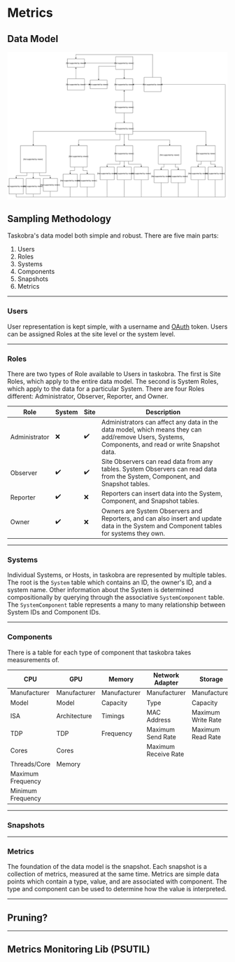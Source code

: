 # Metrics

## Data Model

![Data Model](images/ORM.svg)

## Sampling Methodology

Taskobra's data model both simple and robust.  There are five
main parts:
1. Users
1. Roles
1. Systems
1. Components
1. Snapshots
1. Metrics

---

### Users

User representation is kept simple, with a username and [OAuth](./auth.md) token.
Users can be assigned Roles at the site level or the system level.

---

### Roles

There are two types of Role available to Users in taskobra.  The first is Site
Roles, which apply to the entire data model.  The second is System Roles, which
apply to the data for a particular System.  There are four Roles different:
Administrator, Observer, Reporter, and Owner.

Role          |             System |               Site | Description
--------------|--------------------|--------------------|-------------
Administrator |                :x: | :heavy_check_mark: | Administrators can affect any data in the data model, which means they can add/remove Users, Systems, Components, and read or write Snapshot data.
Observer      | :heavy_check_mark: | :heavy_check_mark: | Site Observers can read data from any tables.  System Observers can read data from the System, Component, and Snapshot tables.
Reporter      | :heavy_check_mark: |                :x: | Reporters can insert data into the System, Component, and Snapshot tables.
Owner         | :heavy_check_mark: |                :x: |Owners are System Observers and Reporters, and can also insert and update data in the System and Component tables for systems they own.

---

### Systems

Individual Systems, or Hosts, in taskobra are represented by multiple tables.
The root is the `System` table which contains an ID, the owner's ID, and a system
name.  Other information about the System is determined compositionally by querying
through the associative `SystemComponent` table.  The `SystemComponent` table represents
a many to many relationship between System IDs and Component IDs.

---

### Components

There is a table for each type of component that taskobra takes measurements of.

|               CPU |          GPU |       Memory |      Network Adapter |            Storage |
|-------------------|--------------|--------------|----------------------|--------------------|
|      Manufacturer | Manufacturer | Manufacturer |         Manufacturer |       Manufacturer |
|             Model |        Model |     Capacity |                 Type |           Capacity |
|               ISA | Architecture |      Timings |          MAC Address | Maximum Write Rate |
|               TDP |          TDP |    Frequency |    Maximum Send Rate | Maximum Read Rate  |
|             Cores |        Cores |              | Maximum Receive Rate |                    |
|      Threads/Core |       Memory |              |                      |                    |
| Maximum Frequency |              |              |                      |                    |
| Minimum Frequency |              |              |                      |                    |


---

### Snapshots

---

### Metrics

The foundation of the data model is the snapshot.  Each snapshot
is a collection of metrics, measured at the same time.  Metrics
are simple data points which contain a type, value, and are
associated with component.  The type and component can be used
to determine how the value is interpreted.

---

## Pruning?

---

## Metrics Monitoring Lib (PSUTIL)

